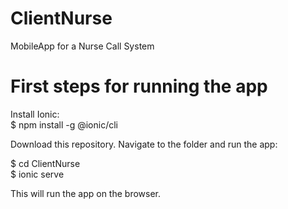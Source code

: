 # ClientNurse
MobileApp for a Nurse Call System 

# First steps for running the app

Install Ionic:<br>
$ npm install -g @ionic/cli

Download this repository. Navigate to the folder and run the app:

$ cd ClientNurse</br>
$ ionic serve

This will run the app on the browser.